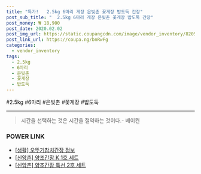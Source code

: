```yaml
--- 
title: "특가!   2.5kg 6마리 게장 은빛촌 꽃게장 밥도둑 간장" 
post_sub_title: "  2.5kg 6마리 게장 은빛촌 꽃게장 밥도둑 간장" 
post_money: ₩ 18,900 
post_date: 2020.02.02 
post_img_url: https://static.coupangcdn.com/image/vendor_inventory/8205/cf2463d1ab1ea33f260ad4c5a3119c1d889516bea2b862e6a458d7c21d22.jpg 
post_link_url: https://coupa.ng/bnRwFg 
categories: 
  - vendor_inventory 
tags: 
  - 2.5kg 
  - 6마리 
  - 은빛촌 
  - 꽃게장 
  - 밥도둑 
--- 
```

  #2.5kg #6마리 #은빛촌 #꽃게장 #밥도둑 
<hr> 

> 시간을 선택하는 것은 시간을 절약하는 것이다.- 베이컨 


### POWER LINK

* <a href="https://blog.naver.com/santokki14/221771855906" target="_blank"> [생활] 오뚜기참치간장 정보 </a>
* <a href="https://blog.naver.com/fasyy4321/221777091025" target="_blank">[신앙촌] 양조간장 K 1호 세트</a>
* <a href="https://blog.naver.com/sakai111/221776823881" target="_blank">[신앙촌] 양조간장 특선 2호 세트</a>
